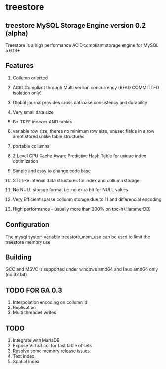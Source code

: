treestore
=========

treestore MySQL Storage Engine version 0.2 (alpha)
--------------------------------------------------

Treestore is a high performance ACID compliant storage engine for MySQL 5.6.13+

Features
--------

 1. Collumn oriented

 2. ACID Compliant through Multi version concurrency (READ COMMITTED isolation only)

 3. Global journal provides cross database consistency and durability

 4. Very small data size

 5. B+ TREE indexes AND tables

 6. variable row size, theres no minimum row size, unused fields in a row arent stored unlike table structures 

 7. portable collumns

 8. 2 Level CPU Cache Aware Predictive Hash Table for unique index optimization

 9. Simple and easy to change code base

 10. STL like internal data structures for index and collumn storage

 11. No NULL storage format i.e .no extra bit for NULL values

 12. Very Efficient sparse collumn storage due to 11 and differencial encoding

 13. High performance - usually more than 200% on tpc-h (HammerDB)

Configuration
-------------

The mysql system variable treestore_mem_use can be used to limit the treestore memory use

Building
--------

GCC and MSVC is supported under windows amd64 and linux amd64 only (no 32 bit)

TODO FOR GA 0.3
---------------

 1. Interpolation encoding on collumn id
 2. Replication
 3. Multi threaded writes
 
 TODO
 ----

 1. Integrate with MariaDB
 2. Expose Virtual col for fast table offsets
 3. Resolve some memory release issues
 4. Text index
 5. Spatial index
